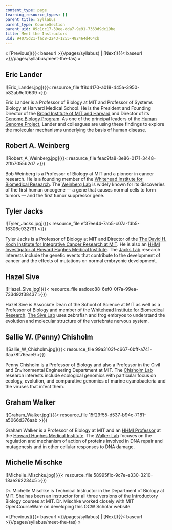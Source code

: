 ```yaml
---
content_type: page
learning_resource_types: []
parent_title: Syllabus
parent_type: CourseSection
parent_uid: 09c1cc17-39ee-dda7-9e91-7363d9dc19be
title: Meet the Instructors
uid: 94075d21-fac8-2243-1255-482464d464cb
---
```


« [Previous]({{< baseurl >}}/pages/syllabus) | [Next]({{< baseurl >}}/pages/syllabus/meet-the-tas) »

Eric Lander
-----------

![Eric_Lander.jpg]({{< resource_file ff8d4170-a018-445a-3950-b82ab9cf0639 >}})

Eric Lander is a Professor of Biology at MIT and Professor of Systems Biology at Harvard Medical School. He is the President and Founding Director of the [Broad Institute of MIT and Harvard](http://www.broadinstitute.org/) and Director of its [Genome Biology Program](http://www.broadinstitute.org/scientific-community/science/programs/genome-sequencing-and-analysis/genome-sequencing-and-analysis-). As one of the principal leaders of the [Human Genome Project](http://www.ornl.gov/sci/techresources/Human_Genome/home.shtml), Lander and colleagues are using these findings to explore the molecular mechanisms underlying the basis of human disease.

Robert A. Weinberg
------------------

![Robert_A_Weinberg.jpg]({{< resource_file feac9fa8-3e86-0171-3448-2ffb7055b2d7 >}})

Bob Weinberg is a Professor of Biology at MIT and a pioneer in cancer research. He is a founding member of the [Whitehead Institute for Biomedical Research](http://www.wi.mit.edu/). The [Weinberg Lab](http://weinberglab.wi.mit.edu/) is widely known for its discoveries of the first human oncogene — a gene that causes normal cells to form tumors — and the first tumor suppressor gene.

Tyler Jacks
-----------

![Tyler_Jacks.jpg]({{< resource_file ef37ee44-7ab5-c07a-fdb5-16306c932791 >}})

Tyler Jacks is a Professor of Biology at MIT and Director of the [The David H. Koch Institute for Integrative Cancer Research at MIT](http://ki.mit.edu/). He is also an [HHMI Investigator at Howard Hughes Medical Institute](http://www.hhmi.org/research/investigators/). The [Jacks Lab](http://web.mit.edu/jacks-lab/) research interests include the genetic events that contribute to the development of cancer and the effects of mutations on normal embryonic development.

Hazel Sive
----------

![Hazel_Sive.jpg]({{< resource_file aadcec88-6ef0-0f7a-99ea-733d92f38437 >}})

Hazel Sive is Associate Dean of the School of Science at MIT as well as a Professor of Biology and member of the [Whitehead Institute for Biomedical Research](http://www.wi.mit.edu/). [The Sive Lab](http://sivelab.wi.mit.edu/) uses zebrafish and frog embryos to understand the evolution and molecular structure of the vertebrate nervous system.

Sallie W. (Penny) Chisholm
--------------------------

![Sallie_W_Chisholm.jpg]({{< resource_file 99a3103f-c667-6bff-a741-3aa78f76eae9 >}})

Penny Chisholm is a Professor of Biology and also a Professor in the Civil and Environmental Engineering Department at MIT. The [Chisholm Lab](http://chisholmlab.mit.edu/) research interests include ecological genomics with particular focus on ecology, evolution, and comparative genomics of marine cyanobacteria and the viruses that infect them.

Graham Walker
-------------

![Graham_Walker.jpg]({{< resource_file 15f29f55-d537-b94c-7181-a5066d376aab >}})

Graham Walker is a Professor of Biology at MIT and an [HHMI Professor](http://www.hhmi.org/grants/professors/) at the [Howard Hughes Medical Institute](http://www.hhmi.org/). The [Walker Lab](http://walkerlab.mit.edu/) focuses on the regulation and mechanism of action of proteins involved in DNA repair and mutagenesis and in other cellular responses to DNA damage.

Michelle Mischke
----------------

![Michelle_Mischke.jpg]({{< resource_file 58995f1c-9c7e-e330-3210-18ae262234c5 >}})

Dr. Michelle Mischke is Technical Instructor in the Department of Biology at MIT. She has been an instructor for all three versions of the Introductory Biology courses at MIT. Dr. Mischke worked closely with MIT OpenCourseWare on developing this OCW Scholar website.

« [Previous]({{< baseurl >}}/pages/syllabus) | [Next]({{< baseurl >}}/pages/syllabus/meet-the-tas) »